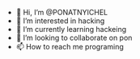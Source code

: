 - 👋 Hi, I’m @PONATNYICHEL
- 👀 I’m interested in hacking
- 🌱 I’m currently learning hackeing
- 💞️ I’m looking to collaborate on pon
- 📫 How to reach me programing

<!---
PONATNYICHEL/PONATNYICHEL is a ✨ special ✨ repository because its `README.md` (this file) appears on your GitHub profile.
You can click the Preview link to take a look at your changes.
--->
